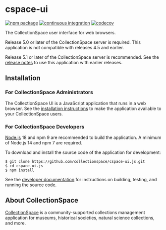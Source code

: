 # cspace-ui

[![npm package](https://img.shields.io/npm/v/cspace-ui.svg)](https://www.npmjs.com/package/cspace-ui)
[![continuous integration](https://github.com/collectionspace/cspace-ui.js/actions/workflows/ci-js.yml/badge.svg?branch=master&event=push)](https://github.com/collectionspace/cspace-ui.js/actions/workflows/ci-js.yml)
[![codecov](https://codecov.io/gh/collectionspace/cspace-ui.js/branch/master/graph/badge.svg?token=rQ8jLRZlXs)](https://codecov.io/gh/collectionspace/cspace-ui.js)

The CollectionSpace user interface for web browsers.

Release 5.0 or later of the CollectionSpace server is required. This application is not compatible with releases 4.5 and earlier.

Release 5.1 or later of the CollectionSpace server is recommended. See the [release notes](https://github.com/collectionspace/cspace-ui.js/tree/master/RELEASE_NOTES.md) to use this application with earlier releases.

## Installation

### For CollectionSpace Administrators

The CollectionSpace UI is a JavaScript application that runs in a web browser. See the [installation instructions](https://github.com/collectionspace/cspace-ui.js/tree/master/docs/installation) to make the application available to your CollectionSpace users.

### For CollectionSpace Developers

[Node.js](https://nodejs.org/) 18 and npm 9 are recommended to build the application. A minimum of Node.js 14 and npm 7 are required.

To download and install the source code of the application for development:

```
$ git clone https://github.com/collectionspace/cspace-ui.js.git
$ cd cspace-ui.js
$ npm install
```

See the [developer documentation](https://github.com/collectionspace/cspace-ui.js/tree/master/docs/developer) for instructions on building, testing, and running the source code.

## About CollectionSpace

[CollectionSpace](http://www.collectionspace.org/) is a community-supported collections management application for museums, historical societies, natural science collections, and more.
